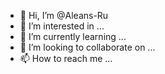 - 👋 Hi, I’m @Aleans-Ru
- 👀 I’m interested in ...
- 🌱 I’m currently learning ...
- 💞️ I’m looking to collaborate on ...
- 📫 How to reach me ...

<!---
Aleans-Ru/Aleans-Ru is a ✨ special ✨ repository because its `README.md` (this file) appears on your GitHub profile.
You can click the Preview link to take a look at your changes.
--->
